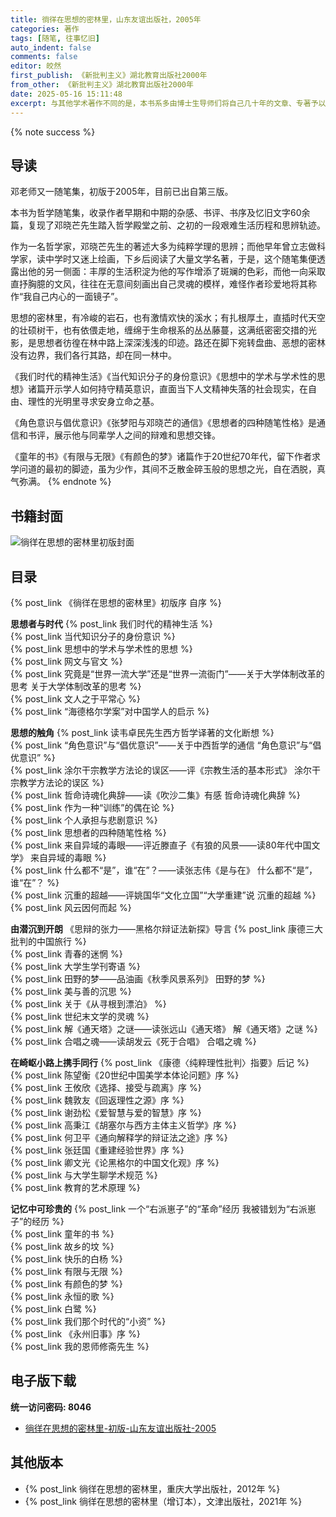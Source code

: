 ```yaml
---
title: 徜徉在思想的密林里，山东友谊出版社，2005年
categories: 著作
tags: [随笔, 往事忆旧]
auto_indent: false
comments: false
editor: 皎然
first_publish: 《新批判主义》湖北教育出版社2000年
from_other: 《新批判主义》湖北教育出版社2000年
date: 2025-05-16 15:11:48
excerpt: 与其他学术著作不同的是，本书系多由博士生导师们将自己几十年的文章、专著予以检索，把其中那些虽时过境迁但仍有思想洞见、亦富辞采的文字截取而成。这些文字经过了岁月的淘洗，实乃石中之玉、川底之珠。
---
```

{% note success %}
## 导读
邓老师又一随笔集，初版于2005年，目前已出自第三版。

本书为哲学随笔集，收录作者早期和中期的杂感、书评、书序及忆旧文字60余篇，复现了邓晓芒先生踏入哲学殿堂之前、之初的一段艰难生活历程和思辨轨迹。

作为一名哲学家，邓晓芒先生的著述大多为纯粹学理的思辨；而他早年曾立志做科学家，读中学时又迷上绘画，下乡后阅读了大量文学名著，于是，这个随笔集便透露出他的另一侧面：丰厚的生活积淀为他的写作增添了斑斓的色彩，而他一向采取直抒胸臆的文风，往往在无意间刻画出自己灵魂的模样，难怪作者珍爱地将其称作“我自己内心的一面镜子”。

思想的密林里，有冷峻的岩石，也有激情欢快的溪水；有扎根厚土，直插时代天空的壮硕树干，也有依偎走地，缠绵于生命根系的丛丛藤蔓，这满纸密密交措的光影，是思想者彷徨在林中路上深深浅浅的印迹。路还在脚下宛转盘曲、恶想的密林没有边界，我们各行其路，却在同一林中。

《我们时代的精神生活》《当代知识分子的身份意识》《思想中的学术与学术性的思想》诸篇开示学人如何持守精英意识，直面当下人文精神失落的社会现实，在自由、理性的光明里寻求安身立命之基。

《角色意识与倡优意识》《张梦阳与邓晓芒的通信》《思想者的四种随笔性格》是通信和书评，展示他与同辈学人之间的辩难和思想交锋。

《童年的书》《有限与无限》《有颜色的梦》诸篇作于20世纪70年代，留下作者求学问道的最初的脚迹，虽为少作，其间不乏散金碎玉般的思想之光，自在洒脱，真气弥满。
{% endnote %}
## 书籍封面
![徜徉在思想的密林里初版封面](/images/徜徉在思想的密林里初版封面.png)

## 目录
{% post_link 《徜徉在思想的密林里》初版序 自序 %}<br/>

**思想者与时代**
{% post_link 我们时代的精神生活 %}<br/>
{% post_link 当代知识分子的身份意识 %}<br/>
{% post_link 思想中的学术与学术性的思想 %}<br/>
{% post_link 网文与官文 %}<br/>
{% post_link 究竟是“世界一流大学”还是“世界一流衙门”——关于大学体制改革的思考 关于大学体制改革的思考 %}<br/>
{% post_link 文人之于平常心 %}<br/>
{% post_link “海德格尔学案”对中国学人的启示 %}<br/>

**思想的触角**
{% post_link 读韦卓民先生西方哲学译著的文化断想 %}<br/>
{% post_link “角色意识”与“倡优意识”——关于中西哲学的通信 “角色意识”与“倡优意识” %}<br/>
{% post_link 涂尔干宗教学方法论的误区——评《宗教生活的基本形式》 涂尔干宗教学方法论的误区 %}<br/>
{% post_link 哲命诗魂化典辞——读《吹沙二集》有感 哲命诗魂化典辞 %}<br/>
{% post_link 作为一种“训练”的偶在论 %}<br/>
{% post_link 个人承担与悲剧意识 %}<br/>
{% post_link 思想者的四种随笔性格 %}<br/>
{% post_link 来自异域的毒眼——评近滕直子《有狼的风景——读80年代中国文学》 来自异域的毒眼 %}<br/>
{% post_link 什么都不“是”，谁“在”？——读张志伟《是与在》 什么都不“是”，谁“在”？ %}<br/>
{% post_link 沉重的超越——评姚国华“文化立国”“大学重建”说 沉重的超越 %}<br/>
{% post_link 风云因何而起 %}<br/>

**由潜沉到开朗**
《思辩的张力——黑格尔辩证法新探》导言
{% post_link 康德三大批判的中国旅行 %}<br/>
{% post_link 青春的迷惘 %}<br/>
{% post_link 大学生学刊寄语 %}<br/>
{% post_link 田野的梦——品油画《秋季风景系列》 田野的梦 %}<br/>
{% post_link 美与善的沉思 %}<br/>
{% post_link 关于《从寻根到漂泊》 %}<br/>
{% post_link 世纪末文学的灵魂 %}<br/>
{% post_link 解《通天塔》之谜——读张远山《通天塔》 解《通天塔》之谜 %}<br/>
{% post_link 合唱之魂——读胡发云《死于合唱》 合唱之魂 %}<br/>

**在崎岖小路上携手同行**
{% post_link 《康德〈纯粹理性批判〉指要》后记 %}<br/>
{% post_link 陈望衡《20世纪中国美学本体论问题》序 %}<br/>
{% post_link 王攸欣《选择、接受与疏离》序 %}<br/>
{% post_link 魏敦友《回返理性之源》序 %}<br/>
{% post_link 谢劲松《爱智慧与爱的智慧》序 %}<br/>
{% post_link 高秉江《胡塞尔与西方主体主义哲学》序 %}<br/>
{% post_link 何卫平《通向解释学的辩证法之途》序 %}<br/>
{% post_link 张廷国《重建经验世界》序 %}<br/>
{% post_link 卿文光《论黑格尔的中国文化观》序 %}<br/>
{% post_link 与大学生聊学术规范 %}<br/>
{% post_link 教育的艺术原理 %}<br/>

**记忆中可珍贵的**
{% post_link 一个“右派崽子”的“革命”经历 我被错划为“右派崽子”的经历 %}<br/>
{% post_link 童年的书 %}<br/>
{% post_link 故乡的坟 %}<br/>
{% post_link 快乐的白杨 %}<br/>
{% post_link 有限与无限 %}<br/>
{% post_link 有颜色的梦 %}<br/>
{% post_link 永恒的歌 %}<br/>
{% post_link 白鹭 %}<br/>
{% post_link 我们那个时代的“小资” %}<br/>
{% post_link 《永州旧事》序 %}<br/>
{% post_link 我的恩师修斋先生 %}<br/>

## 电子版下载
**统一访问密码: 8046**
- [徜徉在思想的密林里-初版-山东友谊出版社-2005](https://url92.ctfile.com/f/21466692-921260703-18cd4a?p=8046)

## 其他版本
- {% post_link 徜徉在思想的密林里，重庆大学出版社，2012年 %}<br/>
- {% post_link 徜徉在思想的密林里（增订本），文津出版社，2021年 %}<br/>